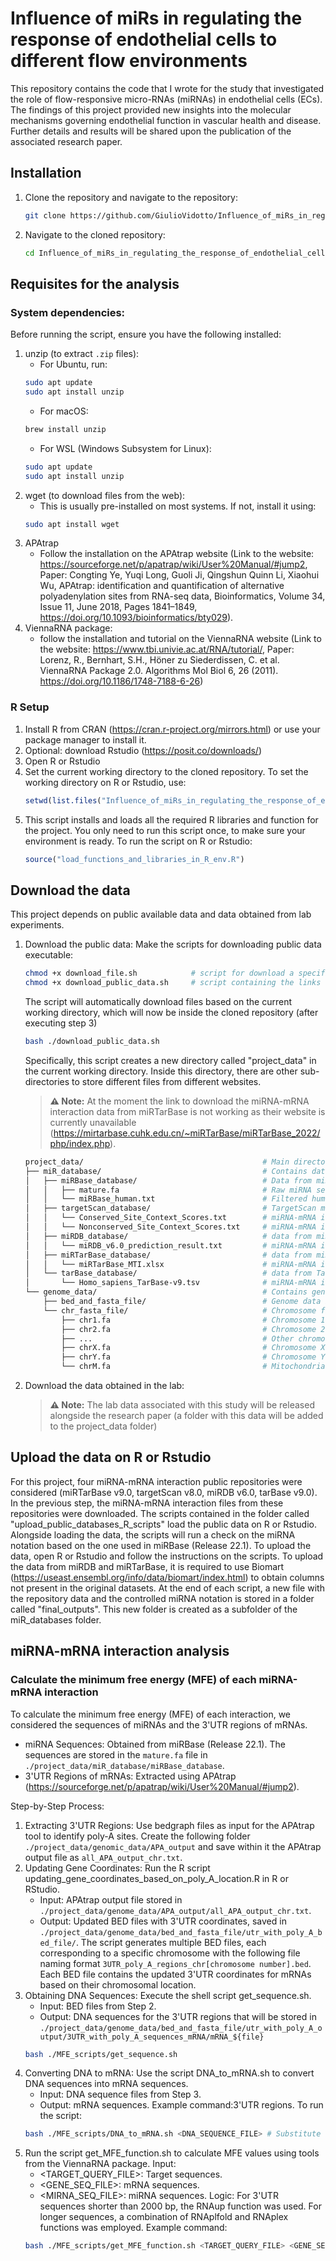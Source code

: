 # Influence of miRs in regulating the response of endothelial cells to different flow environments

This repository contains the code that I wrote for the study that investigated the role of flow-responsive micro-RNAs (miRNAs) in endothelial cells (ECs). The findings of this project provided new insights into the molecular mechanisms governing endothelial function in vascular health and disease. Further details and results will be shared upon the publication of the associated research paper.

## Installation

1. Clone the repository and navigate to the repository:
    ```bash
    git clone https://github.com/GiulioVidotto/Influence_of_miRs_in_regulating_the_response_of_endothelial_cells_to_different_flow_environments.git
    ```
    
2. Navigate to the cloned repository:
    ```bash
    cd Influence_of_miRs_in_regulating_the_response_of_endothelial_cells_to_different_flow_environments.git
    ```
    
## Requisites for the analysis

### System dependencies:

Before running the script, ensure you have the following installed:
1. unzip (to extract `.zip` files):
    - For Ubuntu, run:
    ```bash
    sudo apt update
    sudo apt install unzip
    ```
    - For macOS:
    ```bash
    brew install unzip
    ```
    - For WSL (Windows Subsystem for Linux):
    ```bash
    sudo apt update
    sudo apt install unzip
    ```
2. wget (to download files from the web):
    - This is usually pre-installed on most systems. If not, install it using:
    ```bash
    sudo apt install wget
    ```
2. APAtrap
    - Follow the installation on the APAtrap website (Link to the website: https://sourceforge.net/p/apatrap/wiki/User%20Manual/#jump2, Paper: Congting Ye, Yuqi Long, Guoli Ji, Qingshun Quinn Li, Xiaohui Wu, APAtrap: identification and quantification of alternative polyadenylation sites from RNA-seq data, Bioinformatics, Volume 34, Issue 11, June 2018, Pages 1841–1849, https://doi.org/10.1093/bioinformatics/bty029).
4. ViennaRNA package:
    - follow the installation and tutorial on the ViennaRNA website (Link to the website: https://www.tbi.univie.ac.at/RNA/tutorial/, Paper: Lorenz, R., Bernhart, S.H., Höner zu Siederdissen, C. et al. ViennaRNA Package 2.0. Algorithms Mol Biol 6, 26 (2011). https://doi.org/10.1186/1748-7188-6-26)
    
### R Setup

1. Install R from CRAN (https://cran.r-project.org/mirrors.html) or use your package manager to install it.
2. Optional: download Rstudio (https://posit.co/downloads/)
3. Open R or Rstudio 
4. Set the current working directory to the cloned repository. To set the working directory on R or Rstudio, use:
    ```R
    setwd(list.files("Influence_of_miRs_in_regulating_the_response_of_endothelial_cells_to_different_flow_environments", full.names = TRUE)
    ```
5. This script installs and loads all the required R libraries and function for the project. You only need to run this script once, to make sure your environment is ready. To run the script on R or Rstudio:
    ```R
    source("load_functions_and_libraries_in_R_env.R")
    ```
    
## Download the data

This project depends on public available data and data obtained from lab experiments.
1. Download the public data:
    Make the scripts for downloading public data executable:
    ```bash
    chmod +x download_file.sh            # script for download a specific file
    chmod +x download_public_data.sh     # script containing the links of the files that will be downloaded in defined paths (this script uses download_file.sh to download the files)
    ```
    The script will automatically download files based on the current working directory, which will now be inside the cloned repository (after executing step 3)
    ```bash
    bash ./download_public_data.sh
    ```
    Specifically, this script creates a new directory called "project_data" in the current working directory. Inside this directory, there are other sub-directories to store different files from different websites.
    > **⚠️ Note:** At the moment the link to download the miRNA-mRNA interaction data from miRTarBase is not working as their website is currently unavailable (https://mirtarbase.cuhk.edu.cn/~miRTarBase/miRTarBase_2022/php/index.php).
    ```bash
    project_data/                                        # Main directory for all project-related data
    ├── miR_database/                                    # Contains data from various miRNA databases
    │   ├── miRBase_database/                            # Data from miRBase
    │   │   ├── mature.fa                                # Raw miRNA sequences
    │   │   └── miRBase_human.txt                        # Filtered human miRNA IDs
    │   ├── targetScan_database/                         # TargetScan miRNA binding data
    │   │   └── Conserved_Site_Context_Scores.txt        # miRNA-mRNA interaction data with conserved binding sites
    │   │   └── Nonconserved_Site_Context_Scores.txt     # miRNA-mRNA interaction data with non-conserved binding sites
    │   ├── miRDB_database/                              # data from miRDB
    │   │   └── miRDB_v6.0_prediction_result.txt         # miRNA-mRNA interaction data from miRDB
    │   ├── miRTarBase_database/                         # data from miRTarBase
    │   │   └── miRTarBase_MTI.xlsx                      # miRNA-mRNA interaction data from miRTarBase
    │   └── tarBase_database/                            # data from TarBase
    │       └── Homo_sapiens_TarBase-v9.tsv              # miRNA-mRNA interaction data from TarBase
    └── genome_data/                                     # Contains genomic data files
        ├── bed_and_fasta_file/                          # Genome data in BED and FASTA formats
        └── chr_fasta_file/                              # Chromosome files in FASTA format
            ├── chr1.fa                                  # Chromosome 1 sequence
            ├── chr2.fa                                  # Chromosome 2 sequence
            ├── ...                                      # Other chromosomes (from chr3 to chr22)
            ├── chrX.fa                                  # Chromosome X sequence
            ├── chrY.fa                                  # Chromosome Y sequence
            └── chrM.fa                                  # Mitochondrial DNA sequence
    
2. Download the data obtained in the lab:
    > **⚠️ Note:** The lab data associated with this study will be released alongside the research paper (a folder with this data will be added to the project_data folder)

## Upload the data on R or Rstudio

For this project, four miRNA-mRNA interaction public repositories were considered (miRTarBase v9.0, targetScan v8.0, miRDB v6.0, tarBase v9.0). In the previous step, the miRNA-mRNA interaction files from these repositories were downloaded. The scripts contained in the folder called "upload_public_databases_R_scripts" load the public data on R or Rstudio. Alongside loading the data, the scripts will run a check on the miRNA notation based on the one used in miRBase (Release 22.1).
To upload the data, open R or Rstudio and follow the instructions on the scripts. To upload the data from miRDB and miRTarBase, it is required to use Biomart (https://useast.ensembl.org/info/data/biomart/index.html) to obtain columns not present in the original datasets. At the end of each script, a new file with the repository data and the controlled miRNA notation is stored in a folder called "final_outputs". This new folder is created as a subfolder of the miR_databases folder.

## miRNA-mRNA interaction analysis

### Calculate the minimum free energy (MFE) of each miRNA-mRNA interaction

To calculate the minimum free energy (MFE) of each interaction, we considered the sequences of miRNAs and the 3'UTR regions of mRNAs.
- miRNA Sequences: Obtained from miRBase (Release 22.1). The sequences are stored in the `mature.fa` file in `./project_data/miR_database/miRBase_database`.
- 3'UTR Regions of mRNAs: Extracted using APAtrap (https://sourceforge.net/p/apatrap/wiki/User%20Manual/#jump2).

Step-by-Step Process:
1. Extracting 3'UTR Regions:
    Use bedgraph files as input for the APAtrap tool to identify poly-A sites. Create the following folder `./project_data/genomic_data/APA_output` and save within it the APAtrap output file as `all_APA_output_chr.txt`.
2. Updating Gene Coordinates:
    Run the R script updating_gene_coordinates_based_on_poly_A_location.R in R or RStudio.
    - Input: APAtrap output file stored in `./project_data/genome_data/APA_output/all_APA_output_chr.txt`.
    - Output: Updated BED files with 3'UTR coordinates, saved in `./project_data/genome_data/bed_and_fasta_file/utr_with_poly_A_bed_file/`. The script generates multiple BED files, each corresponding to a specific chromosome with the following file naming format `3UTR_poly_A_regions_chr[chromosome number].bed`. Each BED file contains the updated 3'UTR coordinates for mRNAs based on their chromosomal location.
3. Obtaining DNA Sequences:
    Execute the shell script get_sequence.sh.
    - Input: BED files from Step 2.
    - Output: DNA sequences for the 3'UTR regions that will be stored in `./project_data/genome_data/bed_and_fasta_file/utr_with_poly_A_output/3UTR_with_poly_A_sequences_mRNA/mRNA_${file}`
    ```bash
    bash ./MFE_scripts/get_sequence.sh
    ```
4. Converting DNA to mRNA:
    Use the script DNA_to_mRNA.sh to convert DNA sequences into mRNA sequences.
    - Input: DNA sequence files from Step 3.
    - Output: mRNA sequences.
    Example command:3'UTR regions. To run the script:
    ```bash
    bash ./MFE_scripts/DNA_to_mRNA.sh <DNA_SEQUENCE_FILE> # Substitute <DNA_SEQUENCE_FILE> with the name of the file 3UTR_with_poly_A_sequences_on_chr[chromosome number]
    ```
5. Run the script get_MFE_function.sh to calculate MFE values using tools from the ViennaRNA package.
    Input:
    - <TARGET_QUERY_FILE>: Target sequences.
    - <GENE_SEQ_FILE>: mRNA sequences.
    - <MIRNA_SEQ_FILE>: miRNA sequences.
Logic:
For 3'UTR sequences shorter than 2000 bp, the RNAup function was used.
For longer sequences, a combination of RNAplfold and RNAplex functions was employed.
Example command:
    ```bash
    bash ./MFE_scripts/get_MFE_function.sh <TARGET_QUERY_FILE> <GENE_SEQ_FILE> <MIRNA_SEQ_FILE>
    ```


